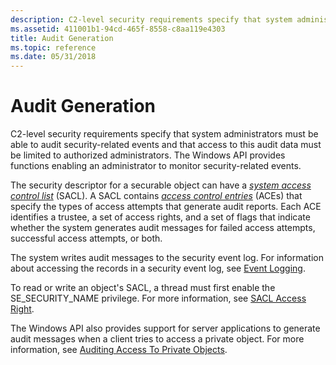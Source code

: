 ```yaml
---
description: C2-level security requirements specify that system administrators must be able to audit security-related events and that access to this audit data must be limited to authorized administrators.
ms.assetid: 411001b1-94cd-465f-8558-c8aa119e4303
title: Audit Generation
ms.topic: reference
ms.date: 05/31/2018
---
```


# Audit Generation

C2-level security requirements specify that system administrators must be able to audit security-related events and that access to this audit data must be limited to authorized administrators. The Windows API provides functions enabling an administrator to monitor security-related events.

The security descriptor for a securable object can have a [*system access control list*](/windows/desktop/SecGloss/s-gly) (SACL). A SACL contains [*access control entries*](/windows/desktop/SecGloss/a-gly) (ACEs) that specify the types of access attempts that generate audit reports. Each ACE identifies a trustee, a set of access rights, and a set of flags that indicate whether the system generates audit messages for failed access attempts, successful access attempts, or both.

The system writes audit messages to the security event log. For information about accessing the records in a security event log, see [Event Logging](/windows/desktop/EventLog/event-logging).

To read or write an object's SACL, a thread must first enable the SE\_SECURITY\_NAME privilege. For more information, see [SACL Access Right](sacl-access-right.md).

The Windows API also provides support for server applications to generate audit messages when a client tries to access a private object. For more information, see [Auditing Access To Private Objects](auditing-access-to-private-objects.md).

 

 
